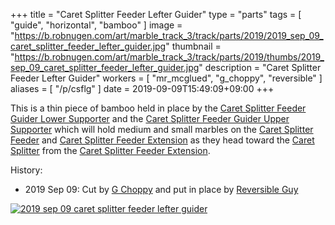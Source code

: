 +++
title = "Caret Splitter Feeder Lefter Guider"
type = "parts"
tags = [ "guide", "horizontal", "bamboo" ]
image = "https://b.robnugen.com/art/marble_track_3/track/parts/2019/2019_sep_09_caret_splitter_feeder_lefter_guider.jpg"
thumbnail = "https://b.robnugen.com/art/marble_track_3/track/parts/2019/thumbs/2019_sep_09_caret_splitter_feeder_lefter_guider.jpg"
description = "Caret Splitter Feeder Lefter Guider"
workers = [
    "mr_mcglued",
    "g_choppy",
	"reversible"
]
aliases = [
    "/p/csflg"
]
date = 2019-09-09T15:49:09+09:00
+++

This is a thin piece of bamboo held in place by the [Caret Splitter Feeder Guider Lower Supporter](/parts/caret-splitter-feeder-guider-lower-supporter/) and the [Caret Splitter Feeder Guider Upper Supporter](/parts/caret-splitter-feeder-guider-upper-supporter/) which will hold medium and small marbles on the [Caret Splitter Feeder](/parts/caret_splitter_feeder/) and [Caret Splitter Feeder Extension](/parts/caret_splitter_feeder_extension/) as they head toward the [Caret Splitter](/parts/caret-splitter/) from the [Caret Splitter Feeder Extension](/parts/caret_splitter_feeder_extension/).

History:

* 2019 Sep 09: Cut by [G Choppy](/workers/g_choppy/) and put in place by [Reversible Guy](/workers/reversible/)

[![2019 sep 09 caret splitter feeder lefter guider](//b.robnugen.com/art/marble_track_3/track/parts/2019/thumbs/2019_sep_09_caret_splitter_feeder_lefter_guider.jpg)](//b.robnugen.com/art/marble_track_3/track/parts/2019/2019_sep_09_caret_splitter_feeder_lefter_guider.jpg)
